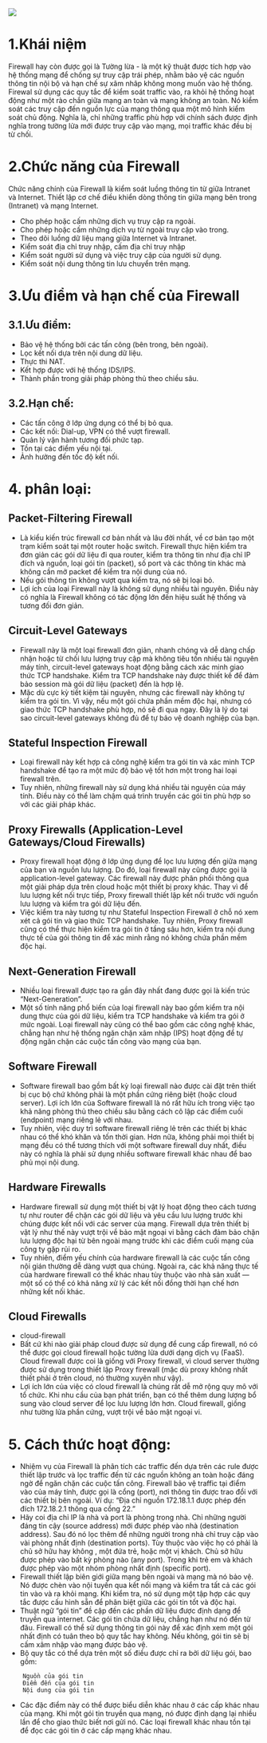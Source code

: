 <img src="https://bkhost.vn/wp-content/uploads/2022/08/tuong-lua-fire-wall-la-gi-e1660551886843.jpg">

# 1.Khái niệm
Firewall hay còn được gọi là Tường lừa - là một kỹ thuật được tích hợp vào hệ thống mạng để chống sự truy cập trái phép, nhằm bảo vệ các nguồn thông tin nội bộ và hạn chế sự xâm nhâp không mong muốn vào hệ thống. Firewal sử dụng các quy tắc để kiểm soát traffic vào, ra khỏi hệ thống hoạt động như một rào chắn giữa mạng an toàn và mạng không an toàn. Nó kiểm soát các truy cập đến nguồn lực của mạng thông qua một mô hình kiểm soát chủ động. Nghĩa là, chỉ những traffic phù hợp với chính sách được định nghĩa trong tường lửa mới được truy cập vào mạng, mọi traffic khác đều bị từ chối.

# 2.Chức năng của Firewall
Chức năng chính của Firewall là kiểm soát luồng thông tin từ giữa Intranet và Internet. Thiết lập cơ chế điều khiển dòng thông tin giữa mạng bên trong (Intranet) và mạng Internet.

- Cho phép hoặc cấm những dịch vụ truy cập ra ngoài.
- Cho phép hoặc cấm những dịch vụ từ ngoài truy cập vào trong.
- Theo dõi luồng dữ liệu mạng giữa Internet và Intranet.
- Kiểm soát địa chỉ truy nhập, cấm địa chỉ truy nhập
- Kiểm soát người sử dụng và việc truy cập của người sử dụng.
- Kiểm soát nội dung thông tin lưu chuyển trên mạng.

# 3.Ưu điểm và hạn chế của Firewall
## 3.1.Ưu điểm:
- Bảo vệ hệ thống bởi các tấn công (bên trong, bên ngoài).
- Lọc kết nối dựa trên nội dung dữ liệu.
- Thực thi NAT.
- Kết hợp được với hệ thống IDS/IPS.
- Thành phần trong giải pháp phòng thủ theo chiều sâu.
## 3.2.Hạn chế:
- Các tấn công ở lớp ứng dụng có thể bị bỏ qua.
- Các kết nối: Dial-up, VPN có thể vượt firewall.
- Quản lý vận hành tương đối phức tạp.
- Tồn tại các điểm yếu nội tại.
- Ảnh hưởng đến tốc độ kết nối.
# 4. phân loại:
## Packet-Filtering Firewall
- Là kiểu kiến trúc firewall cơ bản nhất và lâu đời nhất, về cơ bản tạo một trạm kiểm soát tại một router hoặc switch. Firewall thực hiện kiểm tra đơn giản các gói dữ liệu đi qua router, kiểm tra thông tin như địa chỉ IP đích và nguồn, loại gói tin (packet), số port và các thông tin khác mà không cần mở packet để kiểm tra nội dung của nó.
- Nếu gói thông tin không vượt qua kiểm tra, nó sẽ bị loại bỏ.
- Lợi ích của loại Firewall này là không sử dụng nhiều tài nguyên. Điều này có nghĩa là Firewall không có tác động lớn đến hiệu suất hệ thống và tương đối đơn giản.
## Circuit-Level Gateways
- Firewall này là một loại firewall đơn giản, nhanh chóng và dễ dàng chấp nhận hoặc từ chối lưu lượng truy cập mà không tiêu tốn nhiều tài nguyên máy tính, circuit-level gateways hoạt động bằng cách xác minh giao thức TCP handshake. Kiểm tra TCP handshake này được thiết kế để đảm bảo session mà gói dữ liệu (packet) đến là hợp lệ.
- Mặc dù cực kỳ tiết kiệm tài nguyên, nhưng các firewall này không tự kiểm tra gói tin. Vì vậy, nếu một gói chứa phần mềm độc hại, nhưng có giao thức TCP handshake phù hợp, nó sẽ đi qua ngay. Đây là lý do tại sao circuit-level gateways không đủ để tự bảo vệ doanh nghiệp của bạn.
## Stateful Inspection Firewall
- Loại firewall này kết hợp cả công nghệ kiểm tra gói tin và xác minh TCP handshake để tạo ra một mức độ bảo vệ tốt hơn một trong hai loại firewall trên.
- Tuy nhiên, những firewall này sử dụng khá nhiều tài nguyên của máy tính. Điều này có thể làm chậm quá trình truyền các gói tin phù hợp so với các giải pháp khác.
## Proxy Firewalls (Application-Level Gateways/Cloud Firewalls)
- Proxy firewall hoạt động ở lớp ứng dụng để lọc lưu lượng đến giữa mạng của bạn và nguồn lưu lượng. Do đó, loại firewall này cũng được gọi là application-level gateway. Các firewall này được phân phối thông qua một giải pháp dựa trên cloud hoặc một thiết bị proxy khác. Thay vì để lưu lượng kết nối trực tiếp, Proxy firewall thiết lập kết nối trước với nguồn lưu lượng và kiểm tra gói dữ liệu đến.
- Việc kiểm tra này tương tự như Stateful Inspection Firewall ở chỗ nó xem xét cả gói tin và giao thức TCP handshake. Tuy nhiên, Proxy firewall cũng có thể thực hiện kiểm tra gói tin ở tầng sâu hơn, kiểm tra nội dung thực tế của gói thông tin để xác minh rằng nó không chứa phần mềm độc hại.
## Next-Generation Firewall
- Nhiều loại firewall được tạo ra gần đây nhất đang được gọi là kiến trúc “Next-Generation”.
- Một số tính năng phổ biến của loại firewall này bao gồm kiểm tra nội dung thực của gói dữ liệu, kiểm tra TCP handshake và kiểm tra gói ở mức ngoài. Loại firewall này cũng có thể bao gồm các công nghệ khác, chẳng hạn như hệ thống ngăn chặn xâm nhập (IPS) hoạt động để tự động ngăn chặn các cuộc tấn công vào mạng của bạn.
## Software Firewall
- Software firewall bao gồm bất kỳ loại firewall nào được cài đặt trên thiết bị cục bộ chứ không phải là một phần cứng riêng biệt (hoặc cloud server). Lợi ích lớn của Software firewall là nó rất hữu ích trong việc tạo khả năng phòng thủ theo chiều sâu bằng cách cô lập các điểm cuối (endpoint) mạng riêng lẻ với nhau.
- Tuy nhiên, việc duy trì software firewall riêng lẻ trên các thiết bị khác nhau có thể khó khăn và tốn thời gian. Hơn nữa, không phải mọi thiết bị mạng đều có thể tương thích với một software firewall duy nhất, điều này có nghĩa là phải sử dụng nhiều software firewall khác nhau để bao phủ mọi nội dung.

## Hardware Firewalls
- Hardware firewall sử dụng một thiết bị vật lý hoạt động theo cách tương tự như router để chặn các gói dữ liệu và yêu cầu lưu lượng trước khi chúng được kết nối với các server của mạng. Firewall dựa trên thiết bị vật lý như thế này vượt trội về bảo mật ngoại vi bằng cách đảm bảo chặn lưu lượng độc hại từ bên ngoài mạng trước khi các điểm cuối mạng của công ty gặp rủi ro.
- Tuy nhiên, điểm yếu chính của hardware firewall là các cuộc tấn công nội gián thường dễ dàng vượt qua chúng. Ngoài ra, các khả năng thực tế của hardware firewall có thể khác nhau tùy thuộc vào nhà sản xuất — một số có thể có khả năng xử lý các kết nối đồng thời hạn chế hơn những kết nối khác.
## Cloud Firewalls
- cloud-firewall
- Bất cứ khi nào giải pháp cloud được sử dụng để cung cấp firewall, nó có thể được gọi cloud firewall hoặc tường lửa dưới dạng dịch vụ (FaaS). Cloud firewall được coi là giống với Proxy firewall, vì cloud server thường được sử dụng trong thiết lập Proxy firewall (mặc dù proxy không nhất thiết phải ở trên cloud, nó thường xuyên như vậy).
- Lợi ích lớn của việc có cloud firewall là chúng rất dễ mở rộng quy mô với tổ chức. Khi nhu cầu của bạn phát triển, bạn có thể thêm dung lượng bổ sung vào cloud server để lọc lưu lượng lớn hơn. Cloud firewall, giống như tường lửa phần cứng, vượt trội về bảo mật ngoại vi.
# 5. Cách thức hoạt động:
- Nhiệm vụ của Firewall là phân tích các traffic đến dựa trên các rule được thiết lập trước và lọc traffic đến từ các nguồn không an toàn hoặc đáng ngờ để ngăn chặn các cuộc tấn công. Firewall bảo vệ traffic tại điểm vào của máy tính, được gọi là cổng (port), nơi thông tin được trao đổi với các thiết bị bên ngoài. Ví dụ: “Địa chỉ nguồn 172.18.1.1 được phép đến đích 172.18.2.1 thông qua cổng 22.”
- Hãy coi địa chỉ IP là nhà và port là phòng trong nhà. Chỉ những người đáng tin cậy (source address) mới được phép vào nhà (destination address). Sau đó nó lọc thêm để những người trong nhà chỉ truy cập vào vài phòng nhất định (destination ports). Tùy thuộc vào việc họ có phải là chủ sở hữu hay không , một đứa trẻ, hoặc một vị khách. Chủ sở hữu được phép vào bất kỳ phòng nào (any port). Trong khi trẻ em và khách được phép vào một nhóm phòng nhất định (specific port).
- Firewall thiết lập biên giới giữa mạng bên ngoài và mạng mà nó bảo vệ. Nó được chèn vào nội tuyến qua kết nối mạng và kiểm tra tất cả các gói tin vào và ra khỏi mạng. Khi kiểm tra, nó sử dụng một tập hợp các quy tắc được cấu hình sẵn để phân biệt giữa các gói tin tốt và độc hại.
- Thuật ngữ “gói tin” đề cập đến các phần dữ liệu được định dạng để truyền qua internet. Các gói tin chứa dữ liệu, chẳng hạn như nó đến từ đâu. Firewall có thể sử dụng thông tin gói này để xác định xem một gói nhất định có tuân theo bộ quy tắc hay không. Nếu không, gói tin sẽ bị cấm xâm nhập vào mạng được bảo vệ.
- Bộ quy tắc có thể dựa trên một số điều được chỉ ra bởi dữ liệu gói, bao gồm:
```
    Nguồn của gói tin
    Điểm đến của gói tin
    Nội dung của gói tin
 ```
- Các đặc điểm này có thể được biểu diễn khác nhau ở các cấp khác nhau của mạng. Khi một gói tin truyền qua mạng, nó được định dạng lại nhiều lần để cho giao thức biết nơi gửi nó. Các loại firewall khác nhau tồn tại để đọc các gói tin ở các cấp mạng khác nhau.






























